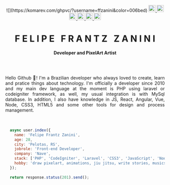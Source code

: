 <!-- Icons -->
<p align="center">
  ![](https://komarev.com/ghpvc/?username=ffzanini&color=006bed)

  <!-- GitHub -->
  <a href="https://github.com/ffzanini" title="GitHub">
    <img src="https://img.shields.io/github/followers/ffzanini?label=follow&style=social" height="22" title="Follow me" />
  </a>
  <!-- Linkedin -->
  <a href="https://www.linkedin.com/in/ffzanini/" title="Linkedin" target="_blank">
    <img src="https://img.shields.io/badge/-LinkedIn-blue?style=flat-square&logo=Linkedin&logoColor=white&link=https://www.linkedin.com/in/ffzanini" height="22" title="LinkedIn" />
  </a>
  <!-- Rocketseat -->
  <a href="https://app.rocketseat.com.br/me/ffzanini" title="Rocketseat" target="_blank">
    <img src="https://img.shields.io/badge/-Rocketseat-blueviolet?style=flat-square&logo=apache-rocketmq&logoColor=white&link=https://app.rocketseat.com.br/me/ffzanini" height="22" title="Rocketseat"/>
  </a>
  <!-- Instagram -->
  <a href="https://www.instagram.com/ffzanini" title="Instagram" target="_blank">
    <img src="https://img.shields.io/badge/-Instagram-E1306C?style=flat-square&logo=Instagram&logoColor=white&link=https://www.instagram.com/ffzanini" height="22" title="Instagram" />
  </a>
   <!-- Gmail -->
  <a href="mailto:devffzanini@gmail.com" title="Gmail">
    <img src="https://img.shields.io/badge/-Gmail-red?style=flat-square&logo=Gmail&logoColor=white&link=mailto:devffzanini@gmail.com" height="22" title="Gmail" />
  </a>
  
  <!-- Twitter -->
  <a href="https://twitter.com/ffzanini/" title="Twitter" target="_blank">
    <img src="https://img.shields.io/badge/-Twitter-006AEB?style=flat-square&logo=Twitter&logoColor=white&link=https://www.twitter.com/ffzanini" height="22" title="Instagram" />
  </a>
  <!-- Gmail -->
  
  
</p>
<!-- Title -->
<p align="center">
  <h1 align="center">F E L I P E &nbsp; F R A N T Z &nbsp; Z A N I N I</h1>
  <p align="center"><b>Developer and PixelArt Artist</b></p>
</p>
<br/>
<br/>
<!-- Content -->
<p align="justify">
  Hello Github 👋! I'm a Brazilian developer who always loved to create, learn and pratice things about technology. I'm officially a developer since 2010 and my main dev language at the moment is PHP using laravel or codeigniter framework, as well, my usual integration is with MySql database. In addition, I also have knowledge in JS, React, Angular, Vue, Node, CSS3, HTML5 and some other tools for design and process management.<br/>
  <br/>
  <br/>
  
```javascript
  async user.index({
    name: 'Felipe Frantz Zanini',
    age: 28,
    city: 'Pelotas, RS',
    jobrole: 'Front-end Developer',
    company: 'Nave',
    stack: ['PHP', 'CodeIgniter', 'Laravel', 'CSS3', 'JavaScript', 'NodeJS', 'ReactJS', 'Angular', 'Vue', 'MySQL', 'MongoDB'],
    hobby: 'draw pixelart, animations, jiu jitsu, write stories, musics and game dev'
  });
  
  return response.status(201).send();
```

